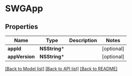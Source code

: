 # SWGApp

## Properties
Name | Type | Description | Notes
------------ | ------------- | ------------- | -------------
**appId** | **NSString*** |  | [optional] 
**appVersion** | **NSString*** |  | [optional] 

[[Back to Model list]](../README.md#documentation-for-models) [[Back to API list]](../README.md#documentation-for-api-endpoints) [[Back to README]](../README.md)



